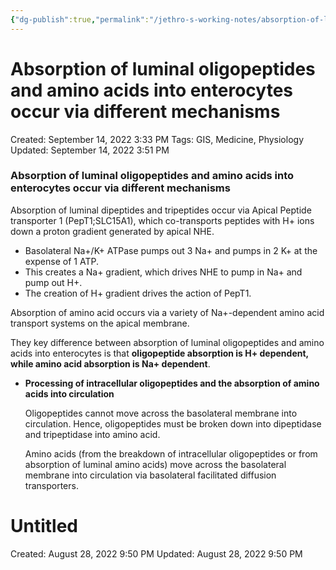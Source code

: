 ```yaml
---
{"dg-publish":true,"permalink":"/jethro-s-working-notes/absorption-of-luminal-oligopeptides-and-amino-acid/","dgPassFrontmatter":true}
---
```



# Absorption of luminal oligopeptides and amino acids into enterocytes occur via different mechanisms

Created: September 14, 2022 3:33 PM
Tags: GIS, Medicine, Physiology
Updated: September 14, 2022 3:51 PM

### Absorption of luminal oligopeptides and amino acids into enterocytes occur via different mechanisms

Absorption of luminal dipeptides and tripeptides occur via Apical Peptide transporter 1 (PepT1;SLC15A1), which co-transports peptides with H+ ions down a proton gradient generated by apical NHE.

- Basolateral Na+/K+ ATPase pumps out 3 Na+ and pumps in 2 K+ at the expense of 1 ATP.
- This creates a Na+ gradient, which drives NHE to pump in Na+ and pump out H+.
- The creation of H+ gradient drives the action of PepT1.

Absorption of amino acid occurs via a variety of Na+-dependent amino acid transport systems on the apical membrane.

They key difference between absorption of luminal oligopeptides and amino acids into enterocytes is that **oligopeptide absorption is H+ dependent, while amino acid absorption is Na+ dependent**.

- **Processing of intracellular oligopeptides and the absorption of amino acids into circulation**
    
    Oligopeptides cannot move across the basolateral membrane into circulation. Hence, oligopeptides must be broken down into dipeptidase and tripeptidase into amino acid.
    
    Amino acids (from the breakdown of intracellular oligopeptides or from absorption of luminal amino acids) move across the basolateral membrane into circulation via basolateral facilitated diffusion transporters.
    
    
<div class="transclusion internal-embed is-loaded"><div class="markdown-embed">





# Untitled

Created: August 28, 2022 9:50 PM
Updated: August 28, 2022 9:50 PM

</div></div>
